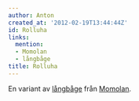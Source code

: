 ```yaml
---
author: Anton
created_at: '2012-02-19T13:44:44Z'
id: Rolluha
links:
  mention:
  - Momolan
  - långbåge
title: Rolluha
---
```


En variant av [långbåge] från [Momolan].

  [långbåge]: långbåge
  [Momolan]: Momolan
